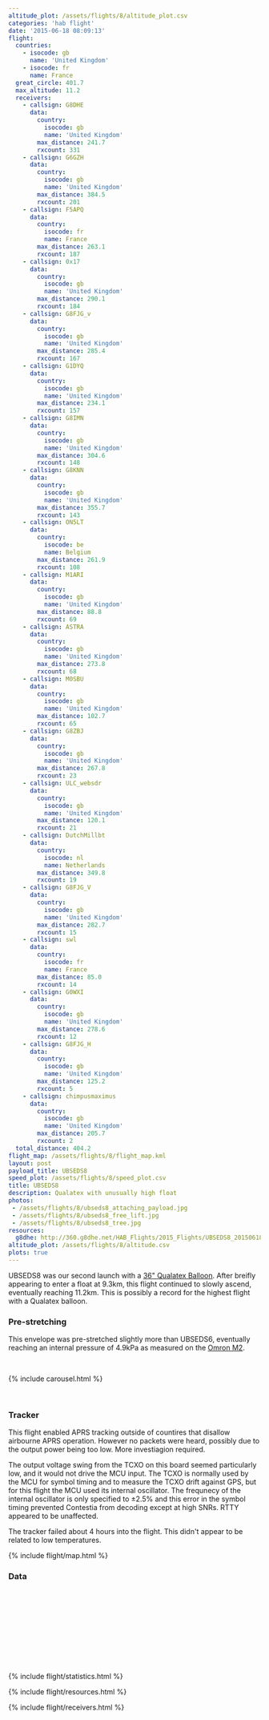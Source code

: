 ```yaml
---
altitude_plot: /assets/flights/8/altitude_plot.csv
categories: 'hab flight'
date: '2015-06-18 08:09:13'
flight:
  countries:
    - isocode: gb
      name: 'United Kingdom'
    - isocode: fr
      name: France
  great_circle: 401.7
  max_altitude: 11.2
  receivers:
    - callsign: G8DHE
      data:
        country:
          isocode: gb
          name: 'United Kingdom'
        max_distance: 241.7
        rxcount: 331
    - callsign: G6GZH
      data:
        country:
          isocode: gb
          name: 'United Kingdom'
        max_distance: 384.5
        rxcount: 201
    - callsign: F5APQ
      data:
        country:
          isocode: fr
          name: France
        max_distance: 263.1
        rxcount: 187
    - callsign: 0x17
      data:
        country:
          isocode: gb
          name: 'United Kingdom'
        max_distance: 290.1
        rxcount: 184
    - callsign: G8FJG_v
      data:
        country:
          isocode: gb
          name: 'United Kingdom'
        max_distance: 285.4
        rxcount: 167
    - callsign: G1DYQ
      data:
        country:
          isocode: gb
          name: 'United Kingdom'
        max_distance: 234.1
        rxcount: 157
    - callsign: G8IMN
      data:
        country:
          isocode: gb
          name: 'United Kingdom'
        max_distance: 304.6
        rxcount: 148
    - callsign: G8KNN
      data:
        country:
          isocode: gb
          name: 'United Kingdom'
        max_distance: 355.7
        rxcount: 143
    - callsign: ON5LT
      data:
        country:
          isocode: be
          name: Belgium
        max_distance: 261.9
        rxcount: 108
    - callsign: M1ARI
      data:
        country:
          isocode: gb
          name: 'United Kingdom'
        max_distance: 88.8
        rxcount: 69
    - callsign: ASTRA
      data:
        country:
          isocode: gb
          name: 'United Kingdom'
        max_distance: 273.8
        rxcount: 68
    - callsign: M0SBU
      data:
        country:
          isocode: gb
          name: 'United Kingdom'
        max_distance: 102.7
        rxcount: 65
    - callsign: G8ZBJ
      data:
        country:
          isocode: gb
          name: 'United Kingdom'
        max_distance: 267.8
        rxcount: 23
    - callsign: ULC_websdr
      data:
        country:
          isocode: gb
          name: 'United Kingdom'
        max_distance: 120.1
        rxcount: 21
    - callsign: DutchMillbt
      data:
        country:
          isocode: nl
          name: Netherlands
        max_distance: 349.8
        rxcount: 19
    - callsign: G8FJG_V
      data:
        country:
          isocode: gb
          name: 'United Kingdom'
        max_distance: 282.7
        rxcount: 15
    - callsign: swl
      data:
        country:
          isocode: fr
          name: France
        max_distance: 85.0
        rxcount: 14
    - callsign: G0WXI
      data:
        country:
          isocode: gb
          name: 'United Kingdom'
        max_distance: 278.6
        rxcount: 12
    - callsign: G8FJG_H
      data:
        country:
          isocode: gb
          name: 'United Kingdom'
        max_distance: 125.2
        rxcount: 5
    - callsign: chimpusmaximus
      data:
        country:
          isocode: gb
          name: 'United Kingdom'
        max_distance: 205.7
        rxcount: 2
  total_distance: 404.2
flight_map: /assets/flights/8/flight_map.kml
layout: post
payload_title: UBSEDS8
speed_plot: /assets/flights/8/speed_plot.csv
title: UBSEDS8
description: Qualatex with unusually high float
photos:
 - /assets/flights/8/ubseds8_attaching_payload.jpg
 - /assets/flights/8/ubseds8_free_lift.jpg
 - /assets/flights/8/ubseds8_tree.jpg
resources:
  g8dhe: http://360.g8dhe.net/HAB_Flights/2015_Flights/UBSEDS8_20150618/
altitude_plot: /assets/flights/8/altitude.csv
plots: true
---
```


UBSEDS8 was our second launch with a
[36" Qualatex Balloon](http://randomsolutions.co.uk/Random_Aerospace/Balloons.html). After
breifly appearing to enter a float at 9.3km, this flight continued to
slowly ascend, eventually reaching 11.2km. This is possibly a record
for the highest flight with a Qualatex balloon.

<!--more-->

### Pre-stretching

This envelope was pre-stretched slightly more than UBSEDS6, eventually reaching an internal pressure of 4.9kPa as measured on the [Omron M2](http://www.omron-healthcare.com/eu/en/our-products/blood-pressure-monitoring/m2).

<br/>

{% include carousel.html %}

<br/>

### Tracker

This flight enabled APRS tracking outside of countires that disallow
airbourne APRS operation. However no packets were heard, possibly due
to the output power being too low. More investiagion required.

The output voltage swing from the TCXO on this board seemed
particularly low, and it would not drive the MCU input. The TCXO is
normally used by the MCU for symbol timing and to measure the TCXO
drift against GPS, but for this flight the MCU used its internal
oscillator. The frequnecy of the internal oscillator is only specified
to ±2.5% and this error in the symbol timing prevented Contestia from
decoding except at high SNRs. RTTY appeared to be unaffected.

The tracker failed about 4 hours into the flight. This didn't appear
to be related to low temperatures.

{% include flight/map.html %}

### Data
<div class="row">
  <div class="col-md-6">
    <div>
      <svg id="alt-time"></svg>
    </div>
  </div>
</div>

{% include flight/statistics.html %}

{% include flight/resources.html %}

{% include flight/receivers.html %}
